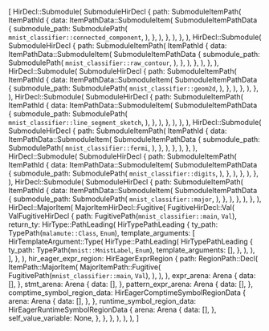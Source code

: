 [
    HirDecl::Submodule(
        SubmoduleHirDecl {
            path: SubmoduleItemPath(
                ItemPathId {
                    data: ItemPathData::SubmoduleItem(
                        SubmoduleItemPathData {
                            submodule_path: SubmodulePath(
                                `mnist_classifier::connected_component`,
                            ),
                        },
                    ),
                },
            ),
        },
    ),
    HirDecl::Submodule(
        SubmoduleHirDecl {
            path: SubmoduleItemPath(
                ItemPathId {
                    data: ItemPathData::SubmoduleItem(
                        SubmoduleItemPathData {
                            submodule_path: SubmodulePath(
                                `mnist_classifier::raw_contour`,
                            ),
                        },
                    ),
                },
            ),
        },
    ),
    HirDecl::Submodule(
        SubmoduleHirDecl {
            path: SubmoduleItemPath(
                ItemPathId {
                    data: ItemPathData::SubmoduleItem(
                        SubmoduleItemPathData {
                            submodule_path: SubmodulePath(
                                `mnist_classifier::geom2d`,
                            ),
                        },
                    ),
                },
            ),
        },
    ),
    HirDecl::Submodule(
        SubmoduleHirDecl {
            path: SubmoduleItemPath(
                ItemPathId {
                    data: ItemPathData::SubmoduleItem(
                        SubmoduleItemPathData {
                            submodule_path: SubmodulePath(
                                `mnist_classifier::line_segment_sketch`,
                            ),
                        },
                    ),
                },
            ),
        },
    ),
    HirDecl::Submodule(
        SubmoduleHirDecl {
            path: SubmoduleItemPath(
                ItemPathId {
                    data: ItemPathData::SubmoduleItem(
                        SubmoduleItemPathData {
                            submodule_path: SubmodulePath(
                                `mnist_classifier::fermi`,
                            ),
                        },
                    ),
                },
            ),
        },
    ),
    HirDecl::Submodule(
        SubmoduleHirDecl {
            path: SubmoduleItemPath(
                ItemPathId {
                    data: ItemPathData::SubmoduleItem(
                        SubmoduleItemPathData {
                            submodule_path: SubmodulePath(
                                `mnist_classifier::digits`,
                            ),
                        },
                    ),
                },
            ),
        },
    ),
    HirDecl::Submodule(
        SubmoduleHirDecl {
            path: SubmoduleItemPath(
                ItemPathId {
                    data: ItemPathData::SubmoduleItem(
                        SubmoduleItemPathData {
                            submodule_path: SubmodulePath(
                                `mnist_classifier::major`,
                            ),
                        },
                    ),
                },
            ),
        },
    ),
    HirDecl::MajorItem(
        MajorItemHirDecl::Fugitive(
            FugitiveHirDecl::Val(
                ValFugitiveHirDecl {
                    path: FugitivePath(`mnist_classifier::main`, `Val`),
                    return_ty: HirType::PathLeading(
                        HirTypePathLeading {
                            ty_path: TypePath(`malamute::Class`, `Enum`),
                            template_arguments: [
                                HirTemplateArgument::Type(
                                    HirType::PathLeading(
                                        HirTypePathLeading {
                                            ty_path: TypePath(`mnist::MnistLabel`, `Enum`),
                                            template_arguments: [],
                                        },
                                    ),
                                ),
                            ],
                        },
                    ),
                    hir_eager_expr_region: HirEagerExprRegion {
                        path: RegionPath::Decl(
                            ItemPath::MajorItem(
                                MajorItemPath::Fugitive(
                                    FugitivePath(`mnist_classifier::main`, `Val`),
                                ),
                            ),
                        ),
                        expr_arena: Arena {
                            data: [],
                        },
                        stmt_arena: Arena {
                            data: [],
                        },
                        pattern_expr_arena: Arena {
                            data: [],
                        },
                        comptime_symbol_region_data: HirEagerComptimeSymbolRegionData {
                            arena: Arena {
                                data: [],
                            },
                        },
                        runtime_symbol_region_data: HirEagerRuntimeSymbolRegionData {
                            arena: Arena {
                                data: [],
                            },
                            self_value_variable: None,
                        },
                    },
                },
            ),
        ),
    ),
]